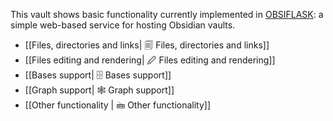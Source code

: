 This vault shows basic functionality currently implemented in [OBSIFLASK](https://github.com/bahleg/OBSIFLASK): a simple web-based service for hosting Obsidian vaults.

* [[Files, directories and links| 🗐 Files, directories and links]]
* [[Files editing and rendering| 🖉 Files editing and rendering]]
* [[Bases support| 🗄 Bases support]]
* [[Graph support| 🕸️ Graph support]]
* [[Other functionality | 🖮 Other functionality]]


